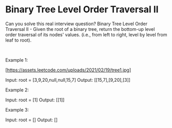 # Binary Tree Level Order Traversal II

Can you solve this real interview question? Binary Tree Level Order Traversal II - Given the root of a binary tree, return the bottom-up level order traversal of its nodes' values. (i.e., from left to right, level by level from leaf to root).

 

Example 1:

[https://assets.leetcode.com/uploads/2021/02/19/tree1.jpg]


Input: root = [3,9,20,null,null,15,7]
Output: [[15,7],[9,20],[3]]


Example 2:


Input: root = [1]
Output: [[1]]


Example 3:


Input: root = []
Output: []